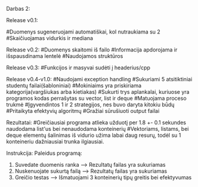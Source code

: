 Darbas 2:

Release v0.1:

#Duomenys sugeneruojami automatiškai, kol nutraukiama su 2
#Skaičiuojamas vidurkis ir mediana

Release v0.2:
#Duomenys skaitomi iš failo
#Informacija apdorojama ir išspausdinama lentelė
#Naudojamos struktūros

Release v0.3:
#Funkcijos ir masyvai sudėti į headerius/cpp

Release v0.4-v1.0:
#Naudojami exception handling
#Sukuriami 5 atsitiktiniai studentų failai(šabloniniai)
#Mokiniaims yra priskiriama kategorija(vargšiukas arba kietiakas)
#Sukurti trys aplankalai, kuriuose yra programos kodas perrašytas su vector, list ir deque
#Matuojama proceso trukmė
#Įgyvendintos 1 ir 2 strategijos, nes buvo daryta kitokiu būdų
#Pritaikyta efektyvių algoritmų
#Gražiai sūrušiuoti output failai


Rezultatai:
#Greičiausiai programa atlieka užduotį per 1.8 +- 0.1 sekundes naudodama list'us bei nenaudodama konteinerių
#Vektoriams, listams, bei deque elementų šalinimas iš vidurio užima labai daug resurų, todėl su 1 konteineriu dažniausiai trunka ilgiausiai.

Instrukcija:
Paleidus programą:
1. Suvedate duomenis ranka --> Rezultatų failas yra sukuriamas
2. Nuskenuojate sukurtą failą --> Rezultatų failas yra sukuriamas
3. Greičio testas --> Išmatuojami 3 konteinerių tipų greitis bei efektyvumas